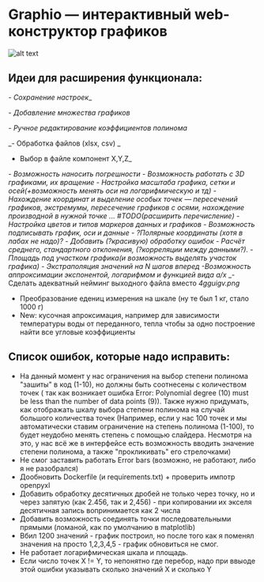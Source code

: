 # Graphio — интерактивный web-конструктор графиков
![alt text](graphio_logo_alt.png)

## Идеи для расширения функционала:

_- Сохранение настроек__
  


_- Добавление множества графиков_


_- Ручное редактирование коэффициентов полинома_

_- Обработка файлов (xlsx, csv) _
- Выбор в файле компонент X,Y,Z_

_- Возможность наносить погрешности_
_- Возможность работать с 3D графиками, их вращение_
_- Настройка масштаба графика, сетки и осей(+возможность менять оси на логарифмическую и тд)_
_- Нахождение координат и выделение особых точек — пересечений графиков, экстремумы, пересечение графиков с осями, нахождение производной в нужной точке ... #TODO(расширить перечисление)_
_- Настройка цветов и типов маркеров данных и графиков_
_- Возможность подписывать график, оси и данные_
_- ?Полярные координаты (хотя в лабах не надо)?_
_- Добавить (?красивую) обработку ошибок_
_- Расчёт среднего, стандартного отклонения, (?корреляции между данными?)._
_- Площадь под участком графика(и возможность выделять участок графика)_
_- Экстраполяция значений на N шагов вперед_
_-Возможность аппроксимации экспонентой, логарифмом и функцией вида a/x_
_- Сделать адекватный нейминг выходного файла вместо _4gguigv.png_

- Преобразование едениц измерения на шкале (ну те был 1 кг, стало 1000 г)
- New: кусочная апроксимация, например для зависимости температуры воды от переданного, тепла чтобы за одно построение найти все угловые коэффициенты

## Список ошибок, которые надо исправить:
- На данный момент у нас ограничения на выбор степени полинома "зашиты" в код (1-10), но должны быть соотнесены с количеством точек ( так как возникает ошибка Error: Polynomial degree (10) must be less than the number of data points (9)). Также нужно придумать, как отображать шкалу выбора степени полинома на случай большого количества точек (Например, если у нас 100 точек и мы автоматически ставим ограничение на степень полинома (1-100), то будет неудобно менять степень с помощью слайдера. Несмотря на это, у нас всё же в интерфейсе есть возможность вводить значение степени полинома, а также "прокликивать" его стрелочками)
- Не смог заставить работать Error bars (возможно, не работают, либо я не разобрался)
- Дообновить Dockerfile (и requirements.txt) + проверить импотр openpyxl
- Добавить обработку десятичных дробей не только через точку, но и через запятую (как 2.456, так и 2,456) - при копировании их экселя десятичная запись вопринимается как 2 числа
- Добавить возможность соединять точки последовательными прямыми (ломаной, как по умолчанию в matplotlib)
- Вбил 1200 значений - график построил, но после того как я поменял значения на просто 1,2,3,4,5 - график обновиться не смог.
- Не работает логарифмическая шкала и площадь.
- Если число точек X != Y, то непонятно где перебор, надо при ввыоде этой ошибки указывать сколько значений X и сколько Y
